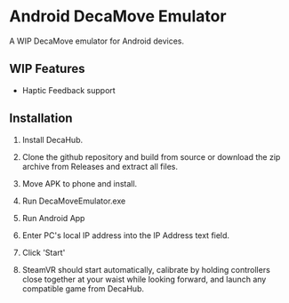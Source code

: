 # Android DecaMove Emulator
A WIP DecaMove emulator for Android devices. 

## WIP Features

- Haptic Feedback support

## Installation

1. Install DecaHub.

2. Clone the github repository and build from source or download the zip archive from Releases and extract all files.

3. Move APK to phone and install.

4. Run DecaMoveEmulator.exe

5. Run Android App

6. Enter PC's local IP address into the IP Address text field.

7. Click 'Start'

6. SteamVR should start automatically, calibrate by holding controllers close together at your waist while looking forward, and launch any compatible game from DecaHub. 


